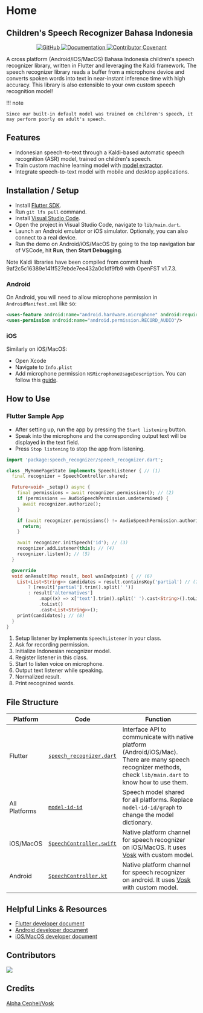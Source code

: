 # Home

## Children's Speech Recognizer Bahasa Indonesia

<p align="center">
    <a href="https://github.com/bookbot-kids/speech-recognizer-bahasa-indonesian/blob/main/LICENSE.md">
        <img alt="GitHub" src="https://img.shields.io/github/license/bookbot-kids/speech-recognizer-bahasa-indonesian.svg?color=blue">
    </a>
    <a href="https://bookbot-kids.github.io/speech-recognizer-bahasa-indonesian/">
        <img alt="Documentation" src="https://img.shields.io/website/http/bookbot-kids.github.io/speech-recognizer-bahasa-indonesian.svg?down_color=red&down_message=offline&up_message=online">
    </a>
    <a href="https://github.com/bookbot-kids/speech-recognizer-bahasa-indonesian/blob/main/CODE_OF_CONDUCT.md">
        <img alt="Contributor Covenant" src="https://img.shields.io/badge/Contributor%20Covenant-v2.0%20adopted-ff69b4.svg">
    </a>
</p>

A cross platform (Android/iOS/MacOS) Bahasa Indonesia children's speech recognizer library, written in Flutter and leveraging the Kaldi framework. The speech recognizer library reads a buffer from a microphone device and converts spoken words into text in near-instant inference time with high accuracy. This library is also extensible to your own custom speech recognition model!

!!! note

    Since our built-in default model was trained on children's speech, it may perform poorly on adult's speech.

## Features

- Indonesian speech-to-text through a Kaldi-based automatic speech recognition (ASR) model, trained on children's speech.
- Train custom machine learning model with [model extractor](https://github.com/bookbot-kids/speech-recognizer-bahasa-indonesian/tree/main/model_extractor).
- Integrate speech-to-text model with mobile and desktop applications.

## Installation / Setup

- Install [Flutter SDK](https://docs.flutter.dev/get-started/install).
- Run `git lfs pull` command.
- Install [Visual Studio Code](https://code.visualstudio.com/).
- Open the project in Visual Studio Code, navigate to `lib/main.dart`.
- Launch an Android emulator or iOS simulator. Optionaly, you can also connect to a real device.
- Run the demo on Android/iOS/MacOS by going to the top navigation bar of VSCode, hit **Run**, then **Start Debugging**.

Note Kaldi libraries have been compiled from commit hash 9af2c5c16389e141f527ebde7ee432a0c1df9fb9 with OpenFST v1.7.3.

### Android

On Android, you will need to allow microphone permission in `AndroidManifest.xml` like so:

```xml
<uses-feature android:name="android.hardware.microphone" android:required="false"/>
<uses-permission android:name="android.permission.RECORD_AUDIO"/>
```

### iOS

Similarly on iOS/MacOS:

- Open Xcode
- Navigate to `Info.plist`
- Add microphone permission `NSMicrophoneUsageDescription`. You can follow this [guide](https://stackoverflow.com/a/38498347/719212).

## How to Use

### Flutter Sample App

- After setting up, run the app by pressing the `Start listening` button.
- Speak into the microphone and the corresponding output text will be displayed in the text field.
- Press `Stop listening` to stop the app from listening.

```dart title="main.dart"
import 'package:speech_recognizer/speech_recognizer.dart';

class _MyHomePageState implements SpeechListener { // (1)
  final recognizer = SpeechController.shared;

  Future<void> _setup() async {
    final permissions = await recognizer.permissions(); // (2)
    if (permissions == AudioSpeechPermission.undetermined) {
      await recognizer.authorize();
    }

    if (await recognizer.permissions() != AudioSpeechPermission.authorized) {
      return;
    }

    await recognizer.initSpeech('id'); // (3)
    recognizer.addListener(this); // (4)
    recognizer.listen(); // (5)
  }

  @override
  void onResult(Map result, bool wasEndpoint) { // (6)
    List<List<String>> candidates = result.containsKey('partial') // (7)
        ? [result['partial'].trim().split(' ')]
        : result['alternatives']
            .map((x) => x['text'].trim().split(' ').cast<String>().toList())
            .toList()
            .cast<List<String>>();
    print(candidates); // (8)
  }
}
```

1. Setup listener by implements `SpeechListener` in your class.
2. Ask for recording permission.
3. Initialize Indonesian recognizer model.
4. Register listener in this class.
5. Start to listen voice on microphone.
6. Output text listener while speaking.
7. Normalized result.
8. Print recognized words.

<!-- TODO: add other platforms -->

## File Structure

| Platform      | Code                                                                                                                                                                                                   | Function                                                                                                                                                      |
| ------------- | ------------------------------------------------------------------------------------------------------------------------------------------------------------------------------------------------------ | ------------------------------------------------------------------------------------------------------------------------------------------------------------- |
| Flutter       | [`speech_recognizer.dart`](https://github.com/bookbot-kids/speech-recognizer-bahasa-indonesian/blob/main/speech_recognizer/lib/speech_recognizer.dart)                                                 | Interface API to communicate with native platform (Android/iOS/Mac). There are many speech recognizer methods, check `lib/main.dart` to know how to use them. |
| All Platforms | [`model-id-id`](https://github.com/bookbot-kids/speech-recognizer-bahasa-indonesian/tree/main/speech_recognizer/android/models/src/main/assets/model-id-id)                                            | Speech model shared for all platforms. Replace `model-id-id/graph` to change the model dictionary.                                                            |
| iOS/MacOS     | [`SpeechController.swift`](https://github.com/bookbot-kids/speech-recognizer-bahasa-indonesian/blob/main/speech_recognizer/swift/SpeechController.swift)                                               | Native platform channel for speech recognizer on iOS/MacOS. It uses [Vosk](https://github.com/alphacep/vosk-api) with custom model.                           |
| Android       | [`SpeechController.kt`](https://github.com/bookbot-kids/speech-recognizer-bahasa-indonesian/blob/main/speech_recognizer/android/app/src/main/kotlin/com/bookbot/speech_recognizer/SpeechController.kt) | Native platform channel for speech recognizer on android. It uses [Vosk](https://github.com/alphacep/vosk-api) with custom model.                             |

## Helpful Links & Resources

- [Flutter developer document](https://docs.flutter.dev/)
- [Android developer document](https://developer.android.com/docs)
- [iOS/MacOS developer document](https://developer.apple.com/documentation/)

## Contributors

<a href="https://github.com/bookbot-kids/speech-recognizer-bahasa-indonesian/graphs/contributors">
  <img src="https://contrib.rocks/image?repo=bookbot-kids/speech-recognizer-bahasa-indonesian" />
</a>

## Credits

[Alpha Cephei/Vosk](https://github.com/alphacep/vosk-api)

